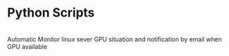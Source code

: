 # Python Scripts
[]()  
Automatic Monitor linux sever GPU situation and notification by email when GPU available
